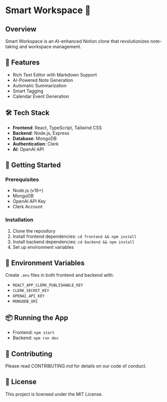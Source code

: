 # Smart Workspace 🚀

## Overview
Smart Workspace is an AI-enhanced Notion clone that revolutionizes note-taking and workspace management.

## 🌟 Features
- Rich Text Editor with Markdown Support
- AI-Powered Note Generation
- Automatic Summarization
- Smart Tagging
- Calendar Event Generation

## 🛠 Tech Stack
- **Frontend**: React, TypeScript, Tailwind CSS
- **Backend**: Node.js, Express
- **Database**: MongoDB
- **Authentication**: Clerk
- **AI**: OpenAI API

## 🚀 Getting Started

### Prerequisites
- Node.js (v16+)
- MongoDB
- OpenAI API Key
- Clerk Account

### Installation
1. Clone the repository
2. Install frontend dependencies: `cd frontend && npm install`
3. Install backend dependencies: `cd backend && npm install`
4. Set up environment variables

## 🔐 Environment Variables
Create `.env` files in both frontend and backend with:
- `REACT_APP_CLERK_PUBLISHABLE_KEY`
- `CLERK_SECRET_KEY`
- `OPENAI_API_KEY`
- `MONGODB_URI`

## 📦 Running the App
- Frontend: `npm start`
- Backend: `npm run dev`

## 🤝 Contributing
Please read CONTRIBUTING.md for details on our code of conduct.

## 📄 License
This project is licensed under the MIT License.
